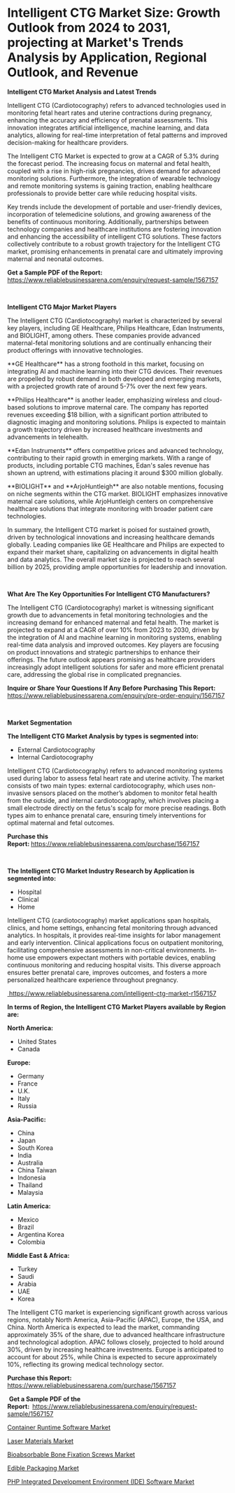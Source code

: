 <p><h1>Intelligent CTG Market Size: Growth Outlook from 2024 to 2031, projecting at Market's Trends Analysis by Application, Regional Outlook, and Revenue</h1></p><p><strong>Intelligent CTG Market Analysis and Latest Trends</strong></p>
<p><p>Intelligent CTG (Cardiotocography) refers to advanced technologies used in monitoring fetal heart rates and uterine contractions during pregnancy, enhancing the accuracy and efficiency of prenatal assessments. This innovation integrates artificial intelligence, machine learning, and data analytics, allowing for real-time interpretation of fetal patterns and improved decision-making for healthcare providers.</p><p>The Intelligent CTG Market is expected to grow at a CAGR of 5.3% during the forecast period. The increasing focus on maternal and fetal health, coupled with a rise in high-risk pregnancies, drives demand for advanced monitoring solutions. Furthermore, the integration of wearable technology and remote monitoring systems is gaining traction, enabling healthcare professionals to provide better care while reducing hospital visits. </p><p>Key trends include the development of portable and user-friendly devices, incorporation of telemedicine solutions, and growing awareness of the benefits of continuous monitoring. Additionally, partnerships between technology companies and healthcare institutions are fostering innovation and enhancing the accessibility of intelligent CTG solutions. These factors collectively contribute to a robust growth trajectory for the Intelligent CTG market, promising enhancements in prenatal care and ultimately improving maternal and neonatal outcomes.</p></p>
<p><strong>Get a Sample PDF of the Report:&nbsp;</strong> <a href="https://www.reliablebusinessarena.com/enquiry/request-sample/1567157">https://www.reliablebusinessarena.com/enquiry/request-sample/1567157</a></p>
<p>&nbsp;</p>
<p><strong>Intelligent CTG Major Market Players</strong></p>
<p><p>The Intelligent CTG (Cardiotocography) market is characterized by several key players, including GE Healthcare, Philips Healthcare, Edan Instruments, and BIOLIGHT, among others. These companies provide advanced maternal-fetal monitoring solutions and are continually enhancing their product offerings with innovative technologies.</p><p>**GE Healthcare** has a strong foothold in this market, focusing on integrating AI and machine learning into their CTG devices. Their revenues are propelled by robust demand in both developed and emerging markets, with a projected growth rate of around 5-7% over the next few years.</p><p>**Philips Healthcare** is another leader, emphasizing wireless and cloud-based solutions to improve maternal care. The company has reported revenues exceeding $18 billion, with a significant portion attributed to diagnostic imaging and monitoring solutions. Philips is expected to maintain a growth trajectory driven by increased healthcare investments and advancements in telehealth.</p><p>**Edan Instruments** offers competitive prices and advanced technology, contributing to their rapid growth in emerging markets. With a range of products, including portable CTG machines, Edan's sales revenue has shown an uptrend, with estimations placing it around $300 million globally.</p><p>**BIOLIGHT** and **ArjoHuntleigh** are also notable mentions, focusing on niche segments within the CTG market. BIOLIGHT emphasizes innovative maternal care solutions, while ArjoHuntleigh centers on comprehensive healthcare solutions that integrate monitoring with broader patient care technologies.</p><p>In summary, the Intelligent CTG market is poised for sustained growth, driven by technological innovations and increasing healthcare demands globally. Leading companies like GE Healthcare and Philips are expected to expand their market share, capitalizing on advancements in digital health and data analytics. The overall market size is projected to reach several billion by 2025, providing ample opportunities for leadership and innovation.</p></p>
<p>&nbsp;</p>
<p><strong>What Are The Key Opportunities For Intelligent CTG Manufacturers?</strong></p>
<p><p>The Intelligent CTG (Cardiotocography) market is witnessing significant growth due to advancements in fetal monitoring technologies and the increasing demand for enhanced maternal and fetal health. The market is projected to expand at a CAGR of over 10% from 2023 to 2030, driven by the integration of AI and machine learning in monitoring systems, enabling real-time data analysis and improved outcomes. Key players are focusing on product innovations and strategic partnerships to enhance their offerings. The future outlook appears promising as healthcare providers increasingly adopt intelligent solutions for safer and more efficient prenatal care, addressing the global rise in complicated pregnancies.</p></p>
<p><strong>Inquire or Share Your Questions If Any Before Purchasing This Report:</strong> <a href="https://www.reliablebusinessarena.com/enquiry/pre-order-enquiry/1567157">https://www.reliablebusinessarena.com/enquiry/pre-order-enquiry/1567157</a></p>
<p>&nbsp;</p>
<p><strong>Market Segmentation</strong></p>
<p><strong>The Intelligent CTG Market Analysis by types is segmented into:</strong></p>
<p><ul><li>External Cardiotocography</li><li>Internal Cardiotocography</li></ul></p>
<p><p>Intelligent CTG (Cardiotocography) refers to advanced monitoring systems used during labor to assess fetal heart rate and uterine activity. The market consists of two main types: external cardiotocography, which uses non-invasive sensors placed on the mother’s abdomen to monitor fetal health from the outside, and internal cardiotocography, which involves placing a small electrode directly on the fetus's scalp for more precise readings. Both types aim to enhance prenatal care, ensuring timely interventions for optimal maternal and fetal outcomes.</p></p>
<p><strong>Purchase this Report:&nbsp;</strong><a href="https://www.reliablebusinessarena.com/purchase/1567157">https://www.reliablebusinessarena.com/purchase/1567157</a></p>
<p>&nbsp;</p>
<p><strong>The Intelligent CTG Market Industry Research by Application is segmented into:</strong></p>
<p><ul><li>Hospital</li><li>Clinical</li><li>Home</li></ul></p>
<p><p>Intelligent CTG (cardiotocography) market applications span hospitals, clinics, and home settings, enhancing fetal monitoring through advanced analytics. In hospitals, it provides real-time insights for labor management and early intervention. Clinical applications focus on outpatient monitoring, facilitating comprehensive assessments in non-critical environments. In-home use empowers expectant mothers with portable devices, enabling continuous monitoring and reducing hospital visits. This diverse approach ensures better prenatal care, improves outcomes, and fosters a more personalized healthcare experience throughout pregnancy.</p></p>
<p><a href="https://www.reliablebusinessarena.com/intelligent-ctg-market-r1567157">&nbsp;https://www.reliablebusinessarena.com/intelligent-ctg-market-r1567157</a></p>
<p><strong>In terms of Region, the Intelligent CTG Market Players available by Region are:</strong></p>
<p>
    <p> <strong> North America: </strong>
        <ul>
            <li>United States</li>
            <li>Canada</li>
        </ul>
        </p> 
    <p> <strong> Europe: </strong>
        <ul>
            <li>Germany</li>
            <li>France</li>
            <li>U.K.</li>
            <li>Italy</li>
            <li>Russia</li>
        </ul>
        </p> 
    <p> <strong> Asia-Pacific: </strong>
        <ul>
            <li>China</li>
            <li>Japan</li>
            <li>South Korea</li>
            <li>India</li>
            <li>Australia</li>
            <li>China Taiwan</li>
            <li>Indonesia</li>
            <li>Thailand</li>
            <li>Malaysia</li>
        </ul>
        </p> 
    <p> <strong> Latin America: </strong>
        <ul>
            <li>Mexico</li>
            <li>Brazil</li>
            <li>Argentina Korea</li>
            <li>Colombia</li>
        </ul>
        </p> 
    <p> <strong> Middle East & Africa: </strong>
        <ul>
            <li>Turkey</li>
            <li>Saudi</li>
            <li>Arabia</li>
            <li>UAE</li>
            <li>Korea</li>
        </ul>
    </p>
    </p>
<p><p>The Intelligent CTG market is experiencing significant growth across various regions, notably North America, Asia-Pacific (APAC), Europe, the USA, and China. North America is expected to lead the market, commanding approximately 35% of the share, due to advanced healthcare infrastructure and technological adoption. APAC follows closely, projected to hold around 30%, driven by increasing healthcare investments. Europe is anticipated to account for about 25%, while China is expected to secure approximately 10%, reflecting its growing medical technology sector.</p></p>
<p><strong>Purchase this Report: </strong><a href="https://www.reliablebusinessarena.com/purchase/1567157">https://www.reliablebusinessarena.com/purchase/1567157</a></p>
<p>&nbsp;<strong>Get a Sample PDF of the Report:&nbsp;&nbsp;</strong><a href="https://www.reliablebusinessarena.com/enquiry/request-sample/1567157">https://www.reliablebusinessarena.com/enquiry/request-sample/1567157</a></p>
<p><strong></strong></p>
<p><p><a href="https://issuu.com/reportprime-2/docs/container-runtime-software-market-s_47cd917020a9fa">Container Runtime Software Market</a></p><p><a href="https://www.linkedin.com/pulse/laser-materials-market-research-report-exploring-size-revenue-x2xwe?trackingId=XdFz6wcqTBSHwFq0KvFDog%3D%3D">Laser Materials Market</a></p><p><a href="https://github.com/julyju69/Market-Research-Report-List-5/blob/main/bioabsorbable-bone-fixation-screws-market.md">Bioabsorbable Bone Fixation Screws Market</a></p><p><a href="https://www.linkedin.com/pulse/insights-edible-packaging-industry-market-financial-status-skpae?trackingId=cww5igixQl6dxIJg1hoK%2FA%3D%3D">Edible Packaging Market</a></p><p><a href="https://issuu.com/reportprime-2/docs/php-integrated-development-environm_fc39bf4d870e81">PHP Integrated Development Environment (IDE) Software Market</a></p></p>